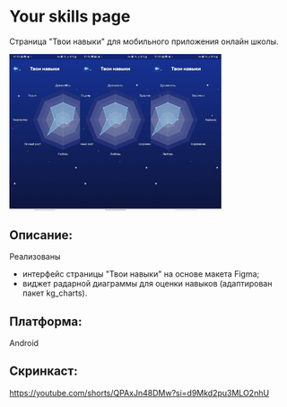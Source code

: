 # Your skills page

Страница "Твои навыки" для мобильного приложения онлайн школы.

<div style="display: flex;">
    <img src="screenshots/1.jpg" style="width: 25%;" />
    <img src="screenshots/2.jpg" style="width: 25%;" />
    <img src="screenshots/3.jpg" style="width: 25%;" />
</div>


## Описание:

Реализованы
- интерфейс страницы "Твои навыки" на основе макета Figma;
- виджет радарной диаграммы для оценки навыков (адаптирован пакет kg_charts).


## Платформа:

Android


## Скринкаст:

https://youtube.com/shorts/QPAxJn48DMw?si=d9Mkd2pu3MLO2nhU
